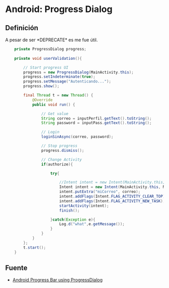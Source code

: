 Android: Progress Dialog
==========

## Definición

<p align="justify">
A pesar de ser *DEPRECATE* es me fue útil.
</p>

```java
    private ProgressDialog progress;
    
    private void userValidation(){

        // Start progress UI
        progress = new ProgressDialog(MainActivity.this);
        progress.setIndeterminate(true);
        progress.setMessage("Autenticando...");
        progress.show();

        final Thread t = new Thread() {
            @Override
            public void run() {

                // Get value
                String correo = inputPerfil.getText().toString();
                String password = inputPass.getText().toString();

                // Login
                loginSinAsync(correo, password);

                // Stop progress
                progress.dismiss();

                // Change Activity
                if(authorize){

                    try{

                        //Intent intent = new Intent(MainActivity.this, Ubicacion.class);
                        Intent intent = new Intent(MainActivity.this, MapsActivity.class);
                        intent.putExtra("miCorreo", correo);
                        intent.addFlags(Intent.FLAG_ACTIVITY_CLEAR_TOP);
                        intent.addFlags(Intent.FLAG_ACTIVITY_NEW_TASK);
                        startActivity(intent);
                        finish();

                    }catch(Exception e){
                        Log.d("what",e.getMessage());
                    }
                }
            }
        };
        t.start();
    }
```

## Fuente

* <a href="https://www.tutorialspoint.com/android/android_progressbar.htm">Android Progress Bar using ProgressDialog</a>